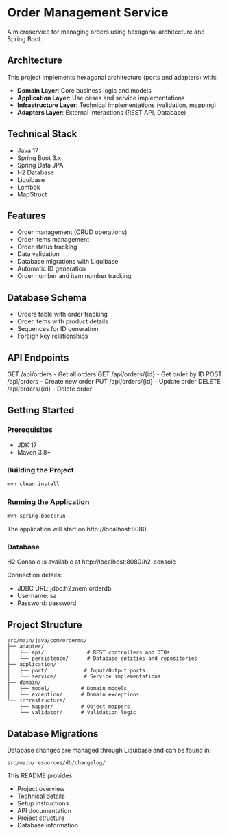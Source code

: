 # Order Management Service

A microservice for managing orders using hexagonal architecture and Spring Boot.

## Architecture

This project implements hexagonal architecture (ports and adapters) with:

- **Domain Layer**: Core business logic and models
- **Application Layer**: Use cases and service implementations
- **Infrastructure Layer**: Technical implementations (validation, mapping)
- **Adapters Layer**: External interactions (REST API, Database)

## Technical Stack

- Java 17
- Spring Boot 3.x
- Spring Data JPA
- H2 Database
- Liquibase
- Lombok
- MapStruct

## Features

- Order management (CRUD operations)
- Order items management
- Order status tracking
- Data validation
- Database migrations with Liquibase
- Automatic ID generation
- Order number and item number tracking

## Database Schema

- Orders table with order tracking
- Order items with product details
- Sequences for ID generation
- Foreign key relationships

## API Endpoints

GET    /api/orders           - Get all orders
GET    /api/orders/{id}      - Get order by ID
POST   /api/orders           - Create new order
PUT    /api/orders/{id}      - Update order
DELETE /api/orders/{id}      - Delete order

## Getting Started

### Prerequisites

- JDK 17
- Maven 3.8+

### Building the Project

```bash
mvn clean install
```

### Running the Application

```bash
mvn spring-boot:run
```

The application will start on http://localhost:8080

### Database
H2 Console is available at http://localhost:8080/h2-console

Connection details:

- JDBC URL: jdbc:h2:mem:orderdb
- Username: sa
- Password: password

## Project Structure
```
src/main/java/com/orderms/
├── adapter/
│   ├── api/              # REST controllers and DTOs
│   └── persistence/      # Database entities and repositories
├── application/
│   ├── port/            # Input/Output ports
│   └── service/         # Service implementations
├── domain/
│   ├── model/          # Domain models
│   └── exception/      # Domain exceptions
└── infrastructure/
    ├── mapper/         # Object mappers
    └── validator/      # Validation logic
```
## Database Migrations
Database changes are managed through Liquibase and can be found in:

```
src/main/resources/db/changelog/
```


This README provides:
- Project overview
- Technical details
- Setup instructions
- API documentation
- Project structure
- Database information